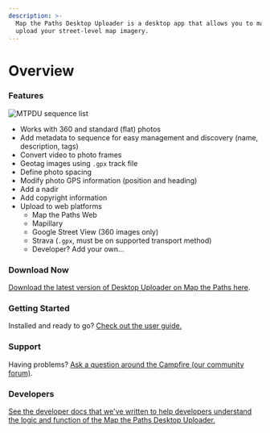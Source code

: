 ```yaml
---
description: >-
  Map the Paths Desktop Uploader is a desktop app that allows you to manage and
  upload your street-level map imagery.
---
```


# Overview

### Features

![MTPDU sequence list](../.gitbook/assets/sequence-list.png)



* Works with 360 and standard \(flat\) photos
* Add metadata to sequence for easy management and discovery \(name, description, tags\)
* Convert video to photo frames
* Geotag images using `.gpx` track file
* Define photo spacing
* Modify photo GPS information \(position and heading\)
* Add a nadir
* Add copyright information
* Upload to web platforms
  * Map the Paths Web
  * Mapillary
  * Google Street View \(360 images only\)
  * Strava \(`.gpx`, must be on supported transport method\)
  * Developer? Add your own...

### Download Now

[Download the latest version of Desktop Uploader on Map the Paths here](https://www.mapthepaths.com/upload).

### Getting Started

Installed and ready to go? [Check out the user guide.](user-guide.md)

### Support

Having problems? [Ask a question around the Campfire \(our community forum\)](https://campfire.trekview.org/c/support/8).

### Developers

[See the developer docs that we've written to help developers understand the logic and function of the Map the Paths Desktop Uploader.](developer-docs/)

